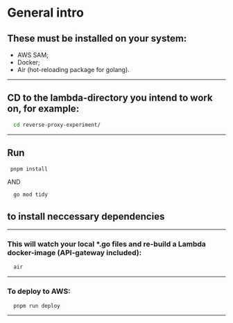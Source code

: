 # General intro

## These must be installed on your system:

- AWS SAM;
- Docker;
- Air (hot-reloading package for golang).

---

## CD to the lambda-directory you intend to work on, for example:

```BASH
  cd reverse-proxy-experiment/
```

---

## Run

```BASH
 pnpm install
```

AND

```BASH
  go mod tidy
```

## to install neccessary dependencies

---

### This will watch your local \*.go files and re-build a Lambda docker-image (API-gateway included):

```BASH
  air
```

---

### To deploy to AWS:

```BASH
  pnpm run deploy
```

---
